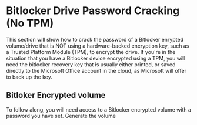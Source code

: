 # Bitlocker Drive Password Cracking (No TPM)

This section will show how to crack the password of a Bitlocker enrypted volume/drive that is NOT using a hardware-backed encryption key, such as a Trusted Platform Module (TPM), to encrypt the drive.  If you're in the situation that you have a Bitlocker device encrypted using a TPM, you will need the bitlocker recovery key that is usually either printed, or saved directly to the Microsoft Office account in the cloud, as Microsoft will offer to back up the key.

## Bitloker Encrypted volume
To follow along, you will need access to a Bitlocker encrypted volume with a password you have set. Generate the volume 
